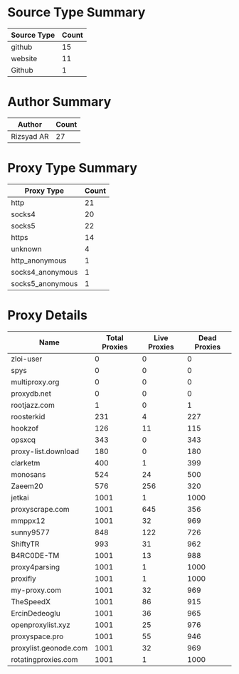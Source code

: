 # Source Type Summary

| Source Type | Count |
|-------------|-------|
| github | 15 |
| website | 11 |
| Github | 1 |


# Author Summary

| Author | Count |
|--------|-------|
| Rizsyad AR | 27 |


# Proxy Type Summary

| Proxy Type | Count |
|------------|-------|
| http | 21 |
| socks4 | 20 |
| socks5 | 22 |
| https | 14 |
| unknown | 4 |
| http_anonymous | 1 |
| socks4_anonymous | 1 |
| socks5_anonymous | 1 |


# Proxy Details

| Name | Total Proxies | Live Proxies | Dead Proxies |
|------|---------------|--------------|---------------|
| zloi-user | 0 | 0 | 0 |
| spys | 0 | 0 | 0 |
| multiproxy.org | 0 | 0 | 0 |
| proxydb.net | 0 | 0 | 0 |
| rootjazz.com | 1 | 0 | 1 |
| roosterkid | 231 | 4 | 227 |
| hookzof | 126 | 11 | 115 |
| opsxcq | 343 | 0 | 343 |
| proxy-list.download | 180 | 0 | 180 |
| clarketm | 400 | 1 | 399 |
| monosans | 524 | 24 | 500 |
| Zaeem20 | 576 | 256 | 320 |
| jetkai | 1001 | 1 | 1000 |
| proxyscrape.com | 1001 | 645 | 356 |
| mmppx12 | 1001 | 32 | 969 |
| sunny9577 | 848 | 122 | 726 |
| ShiftyTR | 993 | 31 | 962 |
| B4RC0DE-TM | 1001 | 13 | 988 |
| proxy4parsing | 1001 | 1 | 1000 |
| proxifly | 1001 | 1 | 1000 |
| my-proxy.com | 1001 | 32 | 969 |
| TheSpeedX | 1001 | 86 | 915 |
| ErcinDedeoglu | 1001 | 36 | 965 |
| openproxylist.xyz | 1001 | 25 | 976 |
| proxyspace.pro | 1001 | 55 | 946 |
| proxylist.geonode.com | 1001 | 32 | 969 |
| rotatingproxies.com | 1001 | 1 | 1000 |
